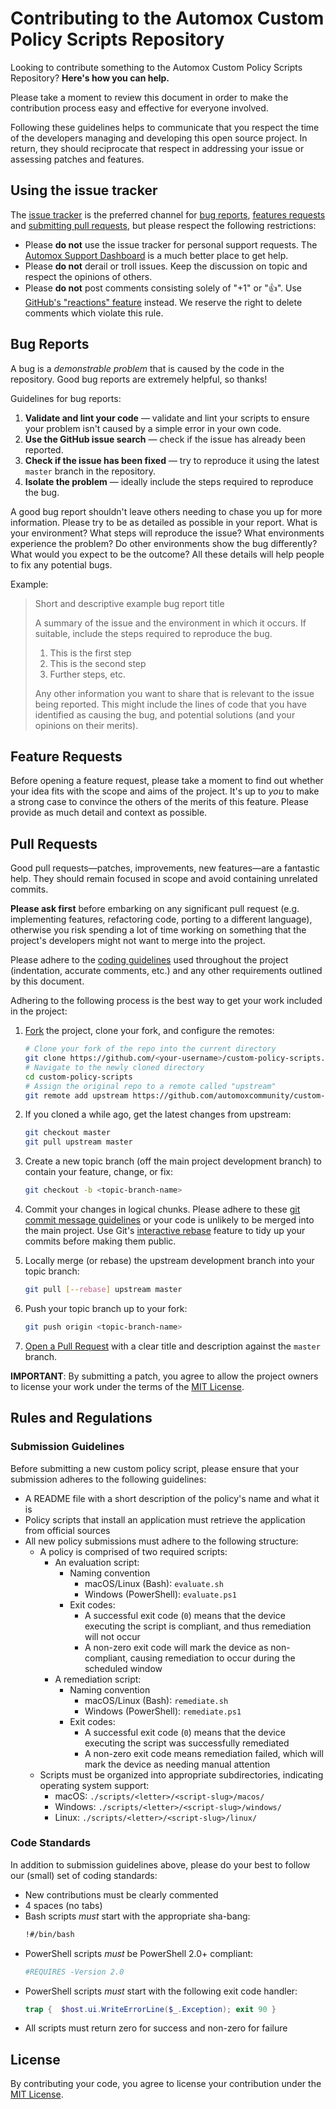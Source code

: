 # Contributing to the Automox Custom Policy Scripts Repository

Looking to contribute something to the Automox Custom Policy Scripts Repository? **Here's how you can help.**

Please take a moment to review this document in order to make the contribution process easy and effective for everyone involved.

Following these guidelines helps to communicate that you respect the time of the developers managing and developing this open source project. In return, they should reciprocate that respect in addressing your issue or assessing patches and features.


## Using the issue tracker

The [issue tracker](https://github.com/automoxcommunity/custom-script-policies/issues) is the preferred channel for [bug reports](#bug-reports), [features requests](#feature-requests) and [submitting pull requests](#pull-requests), but please respect the following restrictions:

* Please **do not** use the issue tracker for personal support requests. The [Automox Support Dashboard](https://support.automox.com/hc/en-us) is a much better place to get help.
* Please **do not** derail or troll issues. Keep the discussion on topic and respect the opinions of others.
* Please **do not** post comments consisting solely of "+1" or ":thumbsup:". Use [GitHub's "reactions" feature](https://github.com/blog/2119-add-reactions-to-pull-requests-issues-and-comments) instead. We reserve the right to delete comments which violate this rule.


## Bug Reports

A bug is a _demonstrable problem_ that is caused by the code in the repository. Good bug reports are extremely helpful, so thanks!

Guidelines for bug reports:

1. **Validate and lint your code** &mdash; validate and lint your scripts to ensure your problem isn't caused by a simple error in your own code.
2. **Use the GitHub issue search** &mdash; check if the issue has already been reported.
3. **Check if the issue has been fixed** &mdash; try to reproduce it using the latest `master` branch in the repository.
4. **Isolate the problem** &mdash; ideally include the steps required to reproduce the bug.

A good bug report shouldn't leave others needing to chase you up for more information. Please try to be as detailed as possible in your report. What is your environment? What steps will reproduce the issue? What environments experience the problem? Do other environments show the bug differently? What would you expect to be the outcome? All these details will help people to fix any potential bugs.

Example:

> Short and descriptive example bug report title
>
> A summary of the issue and the environment in which it occurs. If
> suitable, include the steps required to reproduce the bug.
>
> 1. This is the first step
> 2. This is the second step
> 3. Further steps, etc.
>
> Any other information you want to share that is relevant to the issue being
> reported. This might include the lines of code that you have identified as
> causing the bug, and potential solutions (and your opinions on their
> merits).


## Feature Requests

Before opening a feature request, please take a moment to find out whether your idea fits with the scope and aims of the project. It's up to *you* to make a strong case to convince the others of the merits of this feature. Please provide as much detail and context as possible.

## Pull Requests

Good pull requests—patches, improvements, new features—are a fantastic help. They should remain focused in scope and avoid containing unrelated commits.

**Please ask first** before embarking on any significant pull request (e.g. implementing features, refactoring code, porting to a different language), otherwise you risk spending a lot of time working on something that the project's developers might not want to merge into the project.

Please adhere to the [coding guidelines](#code-guidelines) used throughout the project (indentation, accurate comments, etc.) and any other requirements outlined by this document.

Adhering to the following process is the best way to get your work included in the project:

1. [Fork](https://help.github.com/fork-a-repo/) the project, clone your fork, and configure the remotes:

   ```bash
   # Clone your fork of the repo into the current directory
   git clone https://github.com/<your-username>/custom-policy-scripts.git
   # Navigate to the newly cloned directory
   cd custom-policy-scripts
   # Assign the original repo to a remote called "upstream"
   git remote add upstream https://github.com/automoxcommunity/custom-policy-scripts.git
   ```

2. If you cloned a while ago, get the latest changes from upstream:

   ```bash
   git checkout master
   git pull upstream master
   ```

3. Create a new topic branch (off the main project development branch) to
   contain your feature, change, or fix:

   ```bash
   git checkout -b <topic-branch-name>
   ```

4. Commit your changes in logical chunks. Please adhere to these [git commit message guidelines](http://tbaggery.com/2008/04/19/a-note-about-git-commit-messages.html) or your code is unlikely to be merged into the main project. Use Git's [interactive rebase](https://help.github.com/articles/interactive-rebase) feature to tidy up your commits before making them public.

5. Locally merge (or rebase) the upstream development branch into your topic branch:

   ```bash
   git pull [--rebase] upstream master
   ```

6. Push your topic branch up to your fork:

   ```bash
   git push origin <topic-branch-name>
   ```

7. [Open a Pull Request](https://help.github.com/articles/using-pull-requests/) with a clear title and description against the `master` branch.

**IMPORTANT**: By submitting a patch, you agree to allow the project owners to license your work under the terms of the [MIT License](/LICENSE.md).

## Rules and Regulations

### Submission Guidelines

Before submitting a new custom policy script, please ensure that your submission adheres to the following guidelines:

- A README file with a short description of the policy's name and what it is
- Policy scripts that install an application must retrieve the application from official sources
- All new policy submissions must adhere to the following structure:
  - A policy is comprised of two required scripts:
    - An evaluation script:
      - Naming convention
        - macOS/Linux (Bash): `evaluate.sh`
        - Windows (PowerShell): `evaluate.ps1`
      - Exit codes:
        - A successful exit code (`0`) means that the device executing the script is compliant, and thus remediation will not occur
        - A non-zero exit code will mark the device as non-compliant, causing remediation to occur during the scheduled window
    - A remediation script:
      - Naming convention
        - macOS/Linux (Bash): `remediate.sh`
        - Windows (PowerShell): `remediate.ps1`
      - Exit codes:
        - A successful exit code (`0`) means that the device executing the script was successfully remediated
        - A non-zero exit code means remediation failed, which will mark the device as needing manual attention
  - Scripts must be organized into appropriate subdirectories, indicating operating system support:
    - macOS: `./scripts/<letter>/<script-slug>/macos/`
    - Windows: `./scripts/<letter>/<script-slug>/windows/`
    - Linux: `./scripts/<letter>/<script-slug>/linux/`

### Code Standards

In addition to submission guidelines above, please do your best to follow our (small) set of coding standards:

- New contributions must be clearly commented
- 4 spaces (no tabs)
- Bash scripts _must_ start with the appropriate sha-bang:
  ```sh
  !#/bin/bash
  ```
- PowerShell scripts _must_ be PowerShell 2.0+ compliant:
  ```powershell
  #REQUIRES -Version 2.0
  ```
- PowerShell scripts _must_ start with the following exit code handler:
  ```powershell
  trap {  $host.ui.WriteErrorLine($_.Exception); exit 90 }
  ```
- All scripts must return zero for success and non-zero for failure

## License

By contributing your code, you agree to license your contribution under the [MIT License](/LICENSE.md).